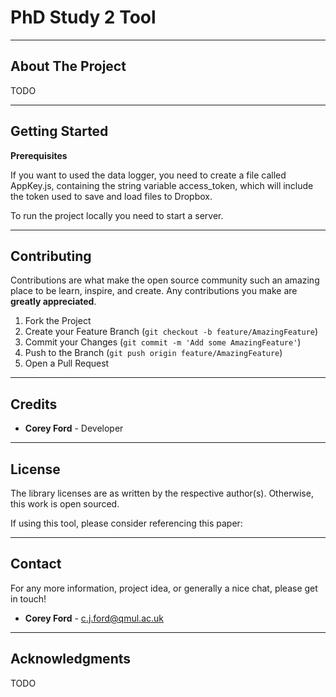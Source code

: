 # PhD Study 2 Tool
___
## About The Project
TODO
___
## Getting Started
**Prerequisites**

If you want to used the data logger, you need to create a file called AppKey.js, containing the string variable access_token, which will include the token used to save and load files to Dropbox.

To run the project locally you need to start a server. 

___
## Contributing
Contributions are what make the open source community such an amazing place to be learn, inspire, and create. Any contributions you make are **greatly appreciated**.

1. Fork the Project
2. Create your Feature Branch (`git checkout -b feature/AmazingFeature`)
3. Commit your Changes (`git commit -m 'Add some AmazingFeature'`)
4. Push to the Branch (`git push origin feature/AmazingFeature`)
5. Open a Pull Request
___ 

## Credits
* **Corey Ford** - Developer
___

## License
The library licenses are as written by the respective author(s). 
Otherwise, this work is open sourced. 

If using this tool, please consider referencing this paper: 

___
## Contact
For any more information, project idea, or generally a nice chat, please get in touch!
* **Corey Ford** - c.j.ford@qmul.ac.uk

___
## Acknowledgments
TODO
